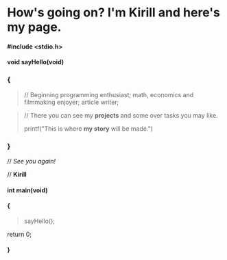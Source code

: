 # How's going on? I'm Kirill and here's my page.
#### #include <stdio.h>
#### void sayHello(void)
### {
>// Beginning programming enthusiast; math, economics and filmmaking enjoyer; article writer;

>// There you can see my **projects** and some over tasks you may like.
>
>printf("This is where **my story** will be made.")
### }
// *See you again!*

// **Kirill**
#### int main(void)
#### {
>sayHello();
>
return 0;
#### }
